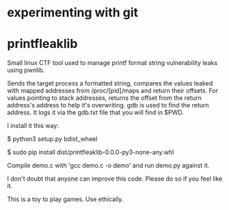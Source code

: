 # experimenting with git

# printfleaklib
Small linux CTF tool used to manage printf format string vulnerability leaks using pwnlib.

Sends the target process a formatted string, compares the values leaked with mapped addresses from /proc/[pid]/maps and return their offsets.
For values pointing to stack addresses, returns the offset from the return address's address to help it's overwriting.
gdb is used to find the return address. It logs it via the gdb.txt file that you will find in $PWD.

I install it this way:

\$ python3 setup.py bdist_wheel

\$ sudo pip install dist/printfleaklib-0.0.0-py3-none-any.whl

Compile demo.c with 'gcc demo.c -o demo' and run demo.py against it.

I don't doubt that anyone can improve this code. Please do so if you feel like it.

This is a toy to play games. Use ethically.
